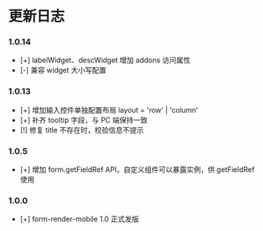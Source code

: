 # 更新日志

### 1.0.14
- [+] labelWidget、descWidget 增加 addons 访问属性
- [-] 兼容 widget 大小写配置
### 1.0.13
- [+] 增加输入控件单独配置布局 layout = 'row' | 'column'
- [+] 补齐 tooltip 字段，与 PC 端保持一致
- [!] 修复 title 不存在时，校验信息不提示
### 1.0.5
- [+] 增加 form.getFieldRef API，自定义组件可以暴露实例，供 getFieldRef 使用
### 1.0.0

- [+] form-render-mobile 1.0 正式发版
